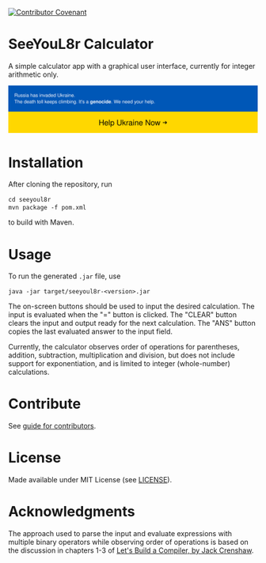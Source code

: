 [![Contributor Covenant](https://img.shields.io/badge/Contributor%20Covenant-2.1-4baaaa.svg)](CODE_OF_CONDUCT.md)

# SeeYouL8r Calculator

A simple calculator app with a graphical user interface, currently for integer arithmetic only.

[![Stand With Ukraine](https://raw.githubusercontent.com/vshymanskyy/StandWithUkraine/main/banner2-direct.svg)](https://stand-with-ukraine.pp.ua)

# Installation

After cloning the repository, run
```
cd seeyoul8r
mvn package -f pom.xml
```
to build with Maven.

# Usage

To run the generated `.jar` file, use
```
java -jar target/seeyoul8r-<version>.jar
```
The on-screen buttons should be used to input the desired calculation. The input is evaluated when the "=" button is clicked. The "CLEAR" button clears the input and output ready for the next calculation. The "ANS" button copies the last evaluated answer to the input field.

Currently, the calculator observes order of operations for parentheses, addition, subtraction, multiplication and division, but does not include support for exponentiation, and is limited to integer (whole-number) calculations.


# Contribute

See [guide for contributors](CONTRIBUTING).

# License

Made available under MIT License (see [LICENSE](LICENSE)).

# Acknowledgments

The approach used to parse the input and evaluate expressions with multiple binary operators while observing order of operations is based on the discussion in chapters 1-3 of [Let's Build a Compiler, by Jack Crenshaw](https://compilers.iecc.com/crenshaw/).
